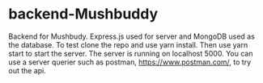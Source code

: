 # backend-Mushbuddy

Backend for Mushbudy. Express.js used for server and MongoDB used as the database. To test clone the repo and use yarn install. Then use yarn start to start the server. The server is running on localhost 5000. You can use a server querier such as postman, https://www.postman.com/, to try out the api. 

